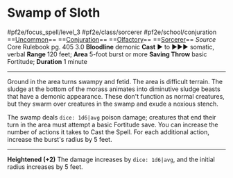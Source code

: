 # Swamp of Sloth
#pf2e/focus_spell/level_3 #pf2e/class/sorcerer #pf2e/school/conjuration 
==[Uncommon](../../../rules/traits/uncommon.md)== ==[Conjuration](../../../rules/traits/conjuration.md)== ==[Olfactory](../../../Traits/Olfactory.md)== ==[Sorcerer](../../../rules/traits/sorcerer.md)==
*Source* Core Rulebook pg. 405 3.0
**Bloodline** demonic
**Cast** ► to ►►► somatic, verbal
**Range** 120 feet; **Area** 5-foot burst or more
**Saving Throw** basic Fortitude; **Duration** 1 minute

---
Ground in the area turns swampy and fetid. The area is difficult terrain. The sludge at the bottom of the morass animates into diminutive sludge beasts that have a demonic appearance. These don't function as normal creatures, but they swarm over creatures in the swamp and exude a noxious stench.

The swamp deals `dice: 1d6|avg` poison damage; creatures that end their turn in the area must attempt a basic Fortitude save. You can increase the number of actions it takes to Cast the Spell. For each additional action, increase the burst's radius by 5 feet.

<hr>

**Heightened (+2)** The damage increases by `dice: 1d6|avg`, and the initial radius increases by 5 feet.